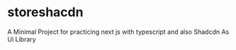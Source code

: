 # storeshacdn
A Minimal Project for practicing next js with typescript and also Shadcdn As Ui Library
